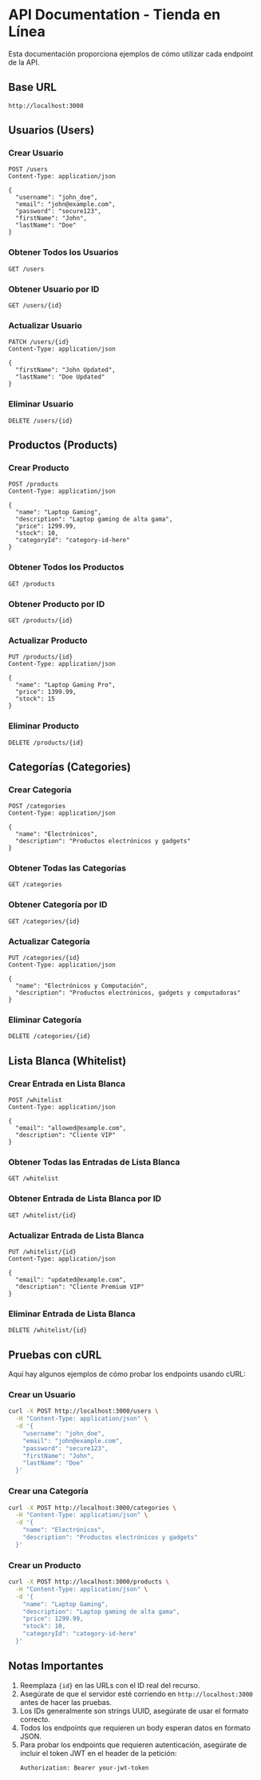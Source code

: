 # API Documentation - Tienda en Línea

Esta documentación proporciona ejemplos de cómo utilizar cada endpoint de la API.

## Base URL
```
http://localhost:3000
```

## Usuarios (Users)

### Crear Usuario
```http
POST /users
Content-Type: application/json

{
  "username": "john_doe",
  "email": "john@example.com",
  "password": "secure123",
  "firstName": "John",
  "lastName": "Doe"
}
```

### Obtener Todos los Usuarios
```http
GET /users
```

### Obtener Usuario por ID
```http
GET /users/{id}
```

### Actualizar Usuario
```http
PATCH /users/{id}
Content-Type: application/json

{
  "firstName": "John Updated",
  "lastName": "Doe Updated"
}
```

### Eliminar Usuario
```http
DELETE /users/{id}
```

## Productos (Products)

### Crear Producto
```http
POST /products
Content-Type: application/json

{
  "name": "Laptop Gaming",
  "description": "Laptop gaming de alta gama",
  "price": 1299.99,
  "stock": 10,
  "categoryId": "category-id-here"
}
```

### Obtener Todos los Productos
```http
GET /products
```

### Obtener Producto por ID
```http
GET /products/{id}
```

### Actualizar Producto
```http
PUT /products/{id}
Content-Type: application/json

{
  "name": "Laptop Gaming Pro",
  "price": 1399.99,
  "stock": 15
}
```

### Eliminar Producto
```http
DELETE /products/{id}
```

## Categorías (Categories)

### Crear Categoría
```http
POST /categories
Content-Type: application/json

{
  "name": "Electrónicos",
  "description": "Productos electrónicos y gadgets"
}
```

### Obtener Todas las Categorías
```http
GET /categories
```

### Obtener Categoría por ID
```http
GET /categories/{id}
```

### Actualizar Categoría
```http
PUT /categories/{id}
Content-Type: application/json

{
  "name": "Electrónicos y Computación",
  "description": "Productos electrónicos, gadgets y computadoras"
}
```

### Eliminar Categoría
```http
DELETE /categories/{id}
```

## Lista Blanca (Whitelist)

### Crear Entrada en Lista Blanca
```http
POST /whitelist
Content-Type: application/json

{
  "email": "allowed@example.com",
  "description": "Cliente VIP"
}
```

### Obtener Todas las Entradas de Lista Blanca
```http
GET /whitelist
```

### Obtener Entrada de Lista Blanca por ID
```http
GET /whitelist/{id}
```

### Actualizar Entrada de Lista Blanca
```http
PUT /whitelist/{id}
Content-Type: application/json

{
  "email": "updated@example.com",
  "description": "Cliente Premium VIP"
}
```

### Eliminar Entrada de Lista Blanca
```http
DELETE /whitelist/{id}
```

## Pruebas con cURL

Aquí hay algunos ejemplos de cómo probar los endpoints usando cURL:

### Crear un Usuario
```bash
curl -X POST http://localhost:3000/users \
  -H "Content-Type: application/json" \
  -d '{
    "username": "john_doe",
    "email": "john@example.com",
    "password": "secure123",
    "firstName": "John",
    "lastName": "Doe"
  }'
```

### Crear una Categoría
```bash
curl -X POST http://localhost:3000/categories \
  -H "Content-Type: application/json" \
  -d '{
    "name": "Electrónicos",
    "description": "Productos electrónicos y gadgets"
  }'
```

### Crear un Producto
```bash
curl -X POST http://localhost:3000/products \
  -H "Content-Type: application/json" \
  -d '{
    "name": "Laptop Gaming",
    "description": "Laptop gaming de alta gama",
    "price": 1299.99,
    "stock": 10,
    "categoryId": "category-id-here"
  }'
```

## Notas Importantes

1. Reemplaza `{id}` en las URLs con el ID real del recurso.
2. Asegúrate de que el servidor esté corriendo en `http://localhost:3000` antes de hacer las pruebas.
3. Los IDs generalmente son strings UUID, asegúrate de usar el formato correcto.
4. Todos los endpoints que requieren un body esperan datos en formato JSON.
5. Para probar los endpoints que requieren autenticación, asegúrate de incluir el token JWT en el header de la petición:
   ```
   Authorization: Bearer your-jwt-token
   ```
